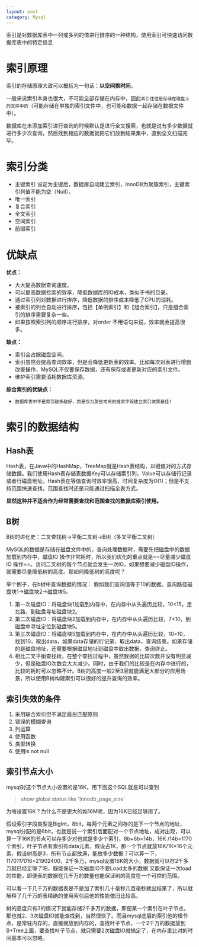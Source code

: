 ```yaml
---
layout: post
category: Mysql
---
```


索引是对数据库表中一列或多列的值进行排序的一种结构，使用索引可快速访问数据库表中的特定信息

# 索引原理

索引的存储原理大致可以概括为一句话：**以空间换时间**。

一般来说索引本身也很大，不可能全部存储在内存中，因此`索引往往是存储在磁盘上的文件中的`（可能存储在单独的索引文件中，也可能和数据一起存储在数据文件中）。

数据库在未添加索引进行查询的时候默认是进行全文搜索，也就是说有多少数据就进行多少次查询，然后找到相应的数据就把它们放到结果集中，直到全文扫描完毕。

# 索引分类

* 主键索引 
  设定为主键后，数据库自动建立索引，InnoDB为聚簇索引，主键索引列值不能为空（Null）。
* 唯一索引
* 复合索引
* 全文索引
* 空间索引
* 前缀索引

# 优缺点

**优点：**

* 大大提高数据查询速度。
* 可以提高数据检索的效率，降低数据库的IO成本，类似于书的目录。
* 通过索引列对数据进行排序，降低数据的排序成本降低了CPU的消耗。
* 被索引的列会自动进行排序，包括【单例索引】和【组合索引】，只是组合索引的排序需要复杂一些。
* 如果按照索引列的顺序进行排序，对order 不用语句来说，效率就会提高很多。

**缺点：**

* 索引会占据磁盘空间。
* 索引虽然会提高查询效率，但是会降低更新表的效率。比如每次对表进行增删改查操作，MySQL不仅要保存数据，还有保存或者更新对应的索引文件。
* 维护索引需要消耗数据库资源。

**综合索引的优缺点：**

* `数据库表中不是索引越多越好，而是仅为那些常用的搜索字段建立索引效果最佳!`

# 索引的数据结构

## Hash表

Hash表，在Java中的HashMap，TreeMap就是Hash表结构，以键值对的方式存储数据。我们使用Hash表存储表数据Key可以存储索引列，Value可以存储行记录或者行磁盘地址。Hash表在等值查询时效率很高，时间复杂度为O(1)；但是不支持范围快速查找，范围查找时还是只能通过扫描全表方式。

**显然这种并不适合作为经常需要查找和范围查找的数据库索引使用。**

## B树

B树的进化史：二叉查找树->平衡二叉树->B树（多叉平衡二叉树）

MySQL的数据是存储在磁盘文件中的，查询处理数据时，需要先把磁盘中的数据加载到内存中，磁盘IO 操作非常耗时，所以我们优化的重点就是==尽量减少磁盘 IO 操作==。访问二叉树的每个节点就会发生一次IO，如果想要减少磁盘IO操作，就需要尽量降低树的高度。那如何降低树的高度呢？

举个例子，在b树中查询数据的情况：
假如我们查询值等于10的数据。查询路径磁盘块1-\>磁盘块2-\>磁盘块5。

1. 第一次磁盘IO：将磁盘块1加载到内存中，在内存中从头遍历比较，10\<15，走左路，到磁盘寻址磁盘块2。
2. 第二次磁盘IO：将磁盘块2加载到内存中，在内存中从头遍历比较，7\<10，到磁盘中寻址定位到磁盘块5。
3. 第三次磁盘IO：将磁盘块5加载到内存中，在内存中从头遍历比较，10\=10，找到10，取出data，如果data存储的行记录，取出data，查询结束。如果存储的是磁盘地址，还需要根据磁盘地址到磁盘中取出数据，查询终止。
4. 相比二叉平衡查找树，在整个查找过程中，虽然数据的比较次数并没有明显减少，但是磁盘IO次数会大大减少。同时，由于我们的比较是在内存中进行的，比较的耗时可以忽略不计。B树的高度一般2至3层就能满足大部分的应用场景，所以使用B树构建索引可以很好的提升查询的效率。

## 索引失效的条件

1. 采用联合索引但不满足最左匹配原则
2. 错误的模糊查询
3. 列运算
4. 使用函数
5. 类型转换
6. 使用is not null

## 索引节点大小
mysql对这个节点大小设置的是16K，用下面这个SQL就是可以查到 
>show global status like 'Innodb_page_size' 

为啥设置16K？为什么不是更大的如16M呢，因为16K已经足够用了。

假设索引字段类型是BigInt，8bit，每两个元素之间存的是下一个节点的地址，mysql分配的是6bit，也就是说一个索引后面配对一个节点地址，成对出现，可以算一下16K的节点可以存多少对也就是多少个索引，8b+6b=14b，16K /14b=1170个索引，叶子节点有索引有data元素，假设占1K，那一个节点就放16K/1K=16个元素，假设树高是3，所有节点都放满，能放多少数据？可以算一下，1170*1170*16=21902400，2千多万，mysql设置16K的大小，数据就可以存2千多万就已经足够了吧，既能保证一次磁盘IO不要Load太多的数据 又能保证一次load的性能，即便表的数据在几千万的数量也能保证树的高度在一个可控的范围。

可以看一下几千万的数据表是不是加了索引几十毫秒几百毫秒就出结果了，所以就解释了几千万的表精确的使用索引后他的性能依旧比较高。

树的高度只有3的情况下就能存储2千多万的数据，即便某一个索引在叶子节点，那也就2、3次磁盘IO就能查找到，当然很快了。而且mysql底层的索引他的根节点，是常驻内存的，直接就放到内存的，查找叶子节点，一个2千万的数据放到B+Tree上面，要查找叶子节点，就只需要2次磁盘IO就搞定了，在内存里比对的时间基本可以忽略。